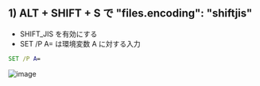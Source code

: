 ## 1) ALT + SHIFT + S で "files.encoding": "shiftjis" 
- SHIFT_JIS を有効にする
- SET /P A= は環境変数 A に対する入力
```bat
SET /P A=
```
![image](https://user-images.githubusercontent.com/1501327/163923158-10662953-bdab-4229-bd18-5a8127d72470.png)
